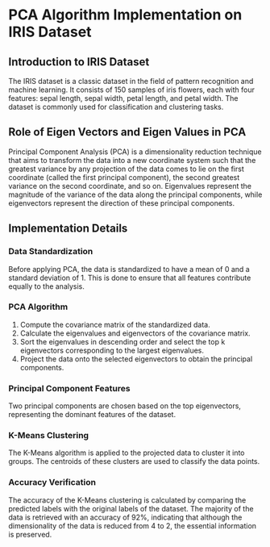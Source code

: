 # PCA Algorithm Implementation on IRIS Dataset

## Introduction to IRIS Dataset

The IRIS dataset is a classic dataset in the field of pattern recognition and machine learning. It consists of 150 samples of iris flowers, each with four features: sepal length, sepal width, petal length, and petal width. The dataset is commonly used for classification and clustering tasks.

## Role of Eigen Vectors and Eigen Values in PCA

Principal Component Analysis (PCA) is a dimensionality reduction technique that aims to transform the data into a new coordinate system such that the greatest variance by any projection of the data comes to lie on the first coordinate (called the first principal component), the second greatest variance on the second coordinate, and so on. Eigenvalues represent the magnitude of the variance of the data along the principal components, while eigenvectors represent the direction of these principal components.

## Implementation Details

### Data Standardization

Before applying PCA, the data is standardized to have a mean of 0 and a standard deviation of 1. This is done to ensure that all features contribute equally to the analysis.

### PCA Algorithm

1. Compute the covariance matrix of the standardized data.
2. Calculate the eigenvalues and eigenvectors of the covariance matrix.
3. Sort the eigenvalues in descending order and select the top k eigenvectors corresponding to the largest eigenvalues.
4. Project the data onto the selected eigenvectors to obtain the principal components.

### Principal Component Features

Two principal components are chosen based on the top eigenvectors, representing the dominant features of the dataset.

### K-Means Clustering

The K-Means algorithm is applied to the projected data to cluster it into groups. The centroids of these clusters are used to classify the data points.

### Accuracy Verification

The accuracy of the K-Means clustering is calculated by comparing the predicted labels with the original labels of the dataset. The majority of the data is retrieved with an accuracy of 92%, indicating that although the dimensionality of the data is reduced from 4 to 2, the essential information is preserved.
